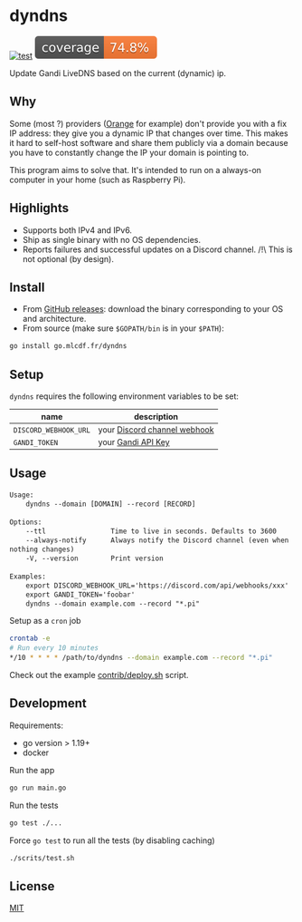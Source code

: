 # dyndns

[![test](https://github.com/mlcdf/dyndns/actions/workflows/test.yml/badge.svg)](https://github.com/mlcdf/dyndns/actions/workflows/test.yml)
[![coverage](https://raw.githubusercontent.com/mlcdf/dyndns/coverage/badge.svg)](https://mlcdf.github.io/dyndns/report.html)

Update Gandi LiveDNS based on the current (dynamic) ip.

## Why

Some (most ?) providers ([Orange](https://orange.fr/) for example) don't provide you with a fix IP address: they give you a dynamic IP that changes over time. This makes it hard to self-host software and share them publicly via a domain because you have to constantly
change the IP your domain is pointing to.

This program aims to solve that. It's intended to run on a always-on computer in your home (such as Raspberry Pi).

## Highlights

- Supports both IPv4 and IPv6.
- Ship as single binary with no OS dependencies.
- Reports failures and successful updates on a Discord channel. /!\ This is not optional (by design).

## Install

- From [GitHub releases](https://go.mlcdf.fr/dyndns/releases): download the binary corresponding to your OS and architecture.
- From source (make sure `$GOPATH/bin` is in your `$PATH`):

```sh
go install go.mlcdf.fr/dyndns
```

## Setup

`dyndns` requires the following environment variables to be set:

| name                  | description                                                                                               |
|-----------------------|-----------------------------------------------------------------------------------------------------------|
| `DISCORD_WEBHOOK_URL` | your [Discord channel webhook](https://support.discord.com/hc/en-us/articles/228383668-Intro-to-Webhooks) |
| `GANDI_TOKEN`         | your [Gandi API Key](https://docs.gandi.net/en/domain_names/advanced_users/api.html)                      |

## Usage

```
Usage:
    dyndns --domain [DOMAIN] --record [RECORD]

Options:
    --ttl                Time to live in seconds. Defaults to 3600
    --always-notify      Always notify the Discord channel (even when nothing changes)
    -V, --version        Print version

Examples:
    export DISCORD_WEBHOOK_URL='https://discord.com/api/webhooks/xxx'
    export GANDI_TOKEN='foobar'
    dyndns --domain example.com --record "*.pi"
```

Setup as a `cron` job

```bash
crontab -e
# Run every 10 minutes
*/10 * * * * /path/to/dyndns --domain example.com --record "*.pi"
```

Check out the example [contrib/deploy.sh](./contrib/deploy.sh) script.

## Development

Requirements:
- go version > 1.19+
- docker

Run the app

```sh
go run main.go
```

Run the tests

```sh
go test ./...
```

Force `go test` to run all the tests (by disabling caching)
```sh
./scrits/test.sh
```

## License

[MIT](https://choosealicense.com/licenses/mit/)